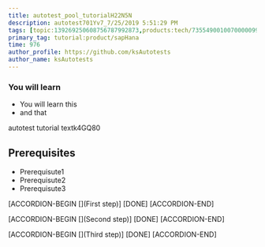 ```yaml
---
title: autotest_pool_tutorialH22N5N
description: autotest701Yv7_7/25/2019 5:51:29 PM
tags: [topic:139269250608756787992873,products:tech/73554900100700000996,tutorial:experience/advanced]
primary_tag: tutorial:product/sapHana
time: 976
author_profile: https://github.com/ksAutotests
author_name: ksAutotests
---
```

### You will learn
- You will learn this
- and that

autotest tutorial textk4GQ80

## Prerequisites
- Prerequisute1
- Prerequisute2
- Prerequisute3

[ACCORDION-BEGIN [](First step)]
[DONE]
[ACCORDION-END]

[ACCORDION-BEGIN [](Second step)]
[DONE]
[ACCORDION-END]

[ACCORDION-BEGIN [](Third step)]
[DONE]
[ACCORDION-END]

